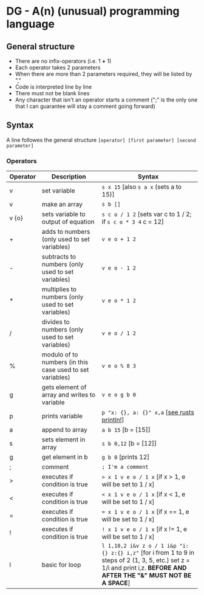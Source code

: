 # DG - A(n) (unusual) programming language

## General structure
- There are no infix-operators (i.e. 1 **+** 1)
- Each operator takes 2 parameters
- When there are more than 2 parameters required, they will be listed by ","
- Code is interpreted line by line
- There must not be blank lines
- Any character that isn't an operator starts a comment (";" is the only one that I can guarantee will stay a comment going forward)

## Syntax
A line followes the general structure `[operator] [first parameter] [second parameter]`
### Operators
| Operator | Description | Syntax |
| ----------- | ----------- | --------|
| v | set variable | `s x 15` [also `s a x` (sets a to 15)] |
| v | make an array | `s b []` |
| v {o} | sets variable to output of equation | `s c o / 1 2` [sets var c to 1 / 2; if `s c o * 3 4` c = 12] |
| + | adds to numbers (only used to set variables) | `v e o + 1 2` |
| - | subtracts to numbers (only used to set variables) | `v e o - 1 2` |
| * | multiplies to numbers (only used to set variables) | `v e o * 1 2` |
| / | divides to numbers (only used to set variables) | `v e o / 1 2` |
| % | modulo of to numbers (in this case used to set variables) | `v e o % 8 3` |
| g | gets element of array and writes to variable | `v e o g b 0` |
| p | prints variable | `p "x: {}, a: {}" x,a` [[see rusts println!](https://doc.rust-lang.org/std/macro.println.html)] |
| a | append to array | `a b 15` [b = [15]] |
| s | sets element in array | `s b 0,12` [b = [12]] |
| g | get element in b | `g b 0` [prints 12] |
| ; | comment | `; I'm a comment`
| > | executes if condition is true | `> x 1 v e o / 1 x` [if x > 1, e will be set to 1 / x] |
| < | executes if condition is true | `< x 1 v e o / 1 x` [if x < 1, e will be set to 1 / x] |
| = | executes if condition is true | `= x 1 v e o / 1 x` [if x == 1, e will be set to 1 / x] |
| ! | executes if condition is true | `! x 1 v e o / 1 x` [if x != 1, e will be set to 1 / x] |
| l | basic for loop | `l 1,10,2 i&v z o / 1 i&p "i:{} z:{} i,z"` [for i from 1 to 9 in steps of 2 (1, 3, 5, etc.) set z = 1/i and print i,z. **BEFORE AND AFTER THE "&" MUST NOT BE A SPACE**] |
